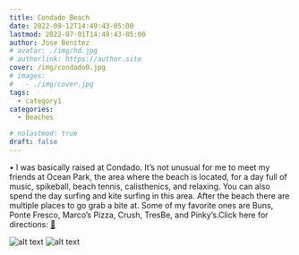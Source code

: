 ```yaml
---
title: Condado Beach
date: 2022-09-12T14:49:43-05:00
lastmod: 2022-07-01T14:49:43-05:00
author: Jose Benitez
# avatar: ./img/hd.jpg
# authorlink: https://author.site
cover: /img/condado0.jpg
# images:
#   - ./img/cover.jpg
tags:
  - category1
categories:
  - Beaches

# nolastmod: true
draft: false
---
```


• I was basically raised at Condado. It’s not unusual for me to meet my friends at Ocean Park, the area where the beach is located, for a day full of music, spikeball, beach tennis, calisthenics, and relaxing. You can also spend the day surfing and kite surfing in this area. After the beach there are multiple places to go grab a bite at. Some of my favorite ones are Buns, Ponte Fresco, Marco’s Pizza, Crush, TresBe, and Pinky’s.Click here for directions: [🧭](https://www.google.com/maps/place/Condado+Beach/@18.4599414,-66.1138224,14z/data=!3m1!4b1!4m5!3m4!1s0x8c036f3b94203863:0xecf4ccda1ac75ea5!8m2!3d18.4599451!4d-66.0779437)

![alt text](/img/condado0.jpg)
![alt text](/img/condado1.jpg)
